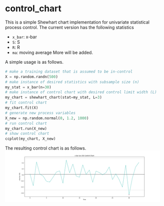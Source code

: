 # control_chart

This is a simple Shewhart chart implementation for univariate statistical process control.
The current version has the following statistics
- `x_bar`: x-bar
- `S`: S
- `R`: R
- `ma`: moving average
More will be added.

A simple usage is as follows.
```python
# make a training dataset that is assumed to be in-control
X = np.random.randn(500)
# make instance of desired statistics with subsample size (n)
my_stat = x_bar(n=30)
# make instance of control chart with desired control limit width (L)
my_chart = shewhart_chart(stat=my_stat, L=3)
# fit control chart
my_chart.fit(X)
# generate new process variables
X_new = np.random.normal(0, 1.2, 1000)
# run control chart
my_chart.run(X_new)
# show control chart
ccplot(my_chart, X_new)
```
The resulting control chart is as follows.
![example](example.png)
